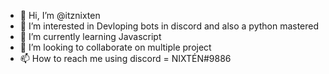 - 👋 Hi, I’m @itznixten
- 👀 I’m interested in Devloping bots in discord and also a python mastered
- 🌱 I’m currently learning Javascript
- 💞️ I’m looking to collaborate on multiple project
- 📫 How to reach me using discord = NIXTÉN#9886

<!---
itznixten/itznixten is a ✨ special ✨ repository because its `README.md` (this file) appears on your GitHub profile.
You can click the Preview link to take a look at your changes.
--->

